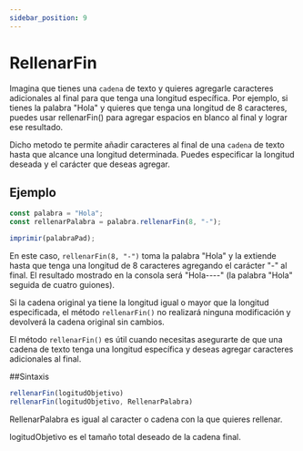 ```yaml
---
sidebar_position: 9
---
```


# RellenarFin

Imagina que tienes una `cadena` de texto y quieres agregarle caracteres adicionales al final para que tenga una longitud específica. Por ejemplo, si tienes la palabra "Hola" y quieres que tenga una longitud de 8 caracteres, puedes usar rellenarFin() para agregar espacios en blanco al final y lograr ese resultado.

Dicho metodo te permite añadir caracteres al final de una `cadena` de texto hasta que alcance una longitud determinada. Puedes especificar la longitud deseada y el carácter que deseas agregar.

## Ejemplo

```js title="rellenarFin.dummy"
const palabra = "Hola";
const rellenarPalabra = palabra.rellenarFin(8, "-");

imprimir(palabraPad);
```

En este caso, `rellenarFin(8, "-")` toma la palabra "Hola" y la extiende hasta que tenga una longitud de 8 caracteres agregando el carácter "-" al final. El resultado mostrado en la consola será "Hola----" (la palabra "Hola" seguida de cuatro guiones).

Si la cadena original ya tiene la longitud igual o mayor que la longitud especificada, el método `rellenarFin()` no realizará ninguna modificación y devolverá la cadena original sin cambios.

El método `rellenarFin()` es útil cuando necesitas asegurarte de que una cadena de texto tenga una longitud específica y deseas agregar caracteres adicionales al final.

##Sintaxis
```js
rellenarFin(logitudObjetivo)
rellenarFin(logitudObjetivo, RellenarPalabra)

```
RellenarPalabra es igual al caracter o cadena con la que quieres rellenar.


logitudObjetivo es el tamaño total deseado de la cadena final.


